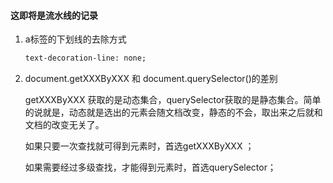 #### 这即将是流水线的记录

1. a标签的下划线的去除方式 

   ```html
   text-decoration-line: none;
   ```
   
2. document.getXXXByXXX 和 document.querySelector()的差别

   getXXXByXXX 获取的是动态集合，querySelector获取的是静态集合。简单的说就是，动态就是选出的元素会随文档改变，静态的不会，取出来之后就和文档的改变无关了。

   如果只要一次查找就可得到元素时，首选getXXXByXXX ；

   如果需要经过多级查找，才能得到元素时，首选querySelector；


